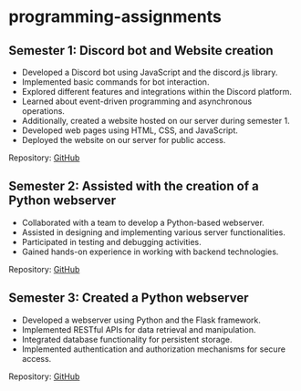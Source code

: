 # programming-assignments
## Semester 1: Discord bot and Website creation

- Developed a Discord bot using JavaScript and the discord.js library.
- Implemented basic commands for bot interaction.
- Explored different features and integrations within the Discord platform.
- Learned about event-driven programming and asynchronous operations.
- Additionally, created a website hosted on our server during semester 1.
- Developed web pages using HTML, CSS, and JavaScript.
- Deployed the website on our server for public access.

Repository: [GitHub](https://github.com/sava-vasilev/programming-assignments/tree/main/Semester%201)

## Semester 2: Assisted with the creation of a Python webserver

- Collaborated with a team to develop a Python-based webserver.
- Assisted in designing and implementing various server functionalities.
- Participated in testing and debugging activities.
- Gained hands-on experience in working with backend technologies.

Repository: [GitHub](https://github.com/sava-vasilev/programming-assignments/tree/main/Semester%202)

## Semester 3: Created a Python webserver

- Developed a webserver using Python and the Flask framework.
- Implemented RESTful APIs for data retrieval and manipulation.
- Integrated database functionality for persistent storage.
- Implemented authentication and authorization mechanisms for secure access.

Repository: [GitHub](https://github.com/sava-vasilev/programming-assignments/tree/main/Semester%203)
